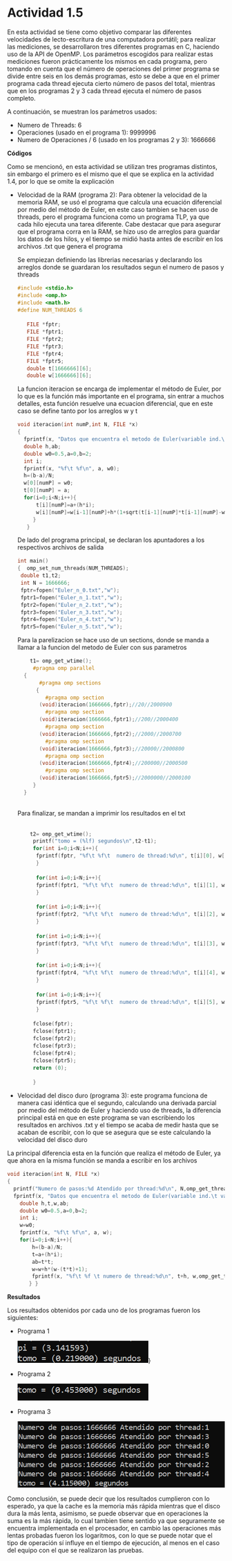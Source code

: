 # Actividad 1.5

En esta actividad se tiene como objetivo comparar las diferentes velocidades de lecto-escritura de una computadora portátil; para realizar las mediciones, se desarrollaron tres diferentes programas en C, haciendo uso de la API de OpenMP. Los parámetros escogidos para realizar estas mediciones fueron prácticamente los mismos en cada programa, pero tomando en cuenta que el número de operaciones del primer programa se divide entre seis en los demás programas, esto se debe a que en el primer programa cada thread ejecuta cierto número de pasos del total, mientras que en los programas 2 y 3 cada thread ejecuta el número de pasos completo. 

A continuación, se muestran los parámetros usados:

- Numero de Threads: 6
- Operaciones (usado en el programa 1): 9999996
- Numero de Operaciones / 6 (usado en los programas 2 y 3): 1666666


**Códigos**

Como se mencionó, en esta actividad se utilizan tres programas distintos, sin embargo el primero es el mismo que el que se explica en la actividad 1.4, por lo que se omite la explicación

- Velocidad de la RAM (programa 2): Para obtener la velocidad de la memoria RAM, se usó el programa que calcula una ecuación diferencial por medio del método de Euler, en este caso tambien se hacen uso de threads, pero el programa funciona como un programa TLP, ya que cada hilo ejecuta una tarea diferente. Cabe destacar que para asegurar que el programa corra en la RAM, se hizo uso de arreglos para guardar los datos de los hilos, y el tiempo se midió hasta antes de escribir en los archivos .txt que genera el programa
  
  Se empiezan definiendo las librerias necesarias y declarando los arreglos donde se guardaran los resultados segun el numero de pasos y threads
  
  ``` C
  #include <stdio.h>
  #include <omp.h>
  #include <math.h>
  #define NUM_THREADS 6

     FILE *fptr;
     FILE *fptr1;
     FILE *fptr2;
     FILE *fptr3;
     FILE *fptr4;
     FILE *fptr5;
     double t[1666666][6];
     double w[1666666][6];
  ```
  
  La funcion iteracion se encarga de implementar el método de Euler, por lo que es la función más importante en el programa, sin entrar a muchos detalles, esta función resuelve una ecuacion diferencial, que en este caso se define tanto por los arreglos w y t
  
  ``` C
  void iteracion(int numP,int N, FILE *x)
  {
	fprintf(x, "Datos que encuentra el metodo de Euler(variable ind.\t variable dep.\t numero de thread)\n");
    double h,ab;
    double w0=0.5,a=0,b=2;
    int i;
    fprintf(x, "%f\t %f\n", a, w0);
    h=(b-a)/N;
    w[0][numP] = w0;
    t[0][numP] = a;
    for(i=0;i<N;i++){
        t[i][numP]=a+(h*i);
        w[i][numP]=w[i-1][numP]+h*(1+sqrt(t[i-1][numP]*t[i-1][numP]-w[i-1][numP]));
       } 
     }
  ```
  De lado del programa principal, se declaran los apuntadores a los respectivos archivos de salida
  
  ``` C
  int main()
  {  omp_set_num_threads(NUM_THREADS);
   double t1,t2;
   int N = 1666666;
   fptr=fopen("Euler_n_0.txt","w");
   fptr1=fopen("Euler_n_1.txt","w");
   fptr2=fopen("Euler_n_2.txt","w");
   fptr3=fopen("Euler_n_3.txt","w");
   fptr4=fopen("Euler_n_4.txt","w");
   fptr5=fopen("Euler_n_5.txt","w");
  ```
  
  Para la parelizacion se hace uso de un sections, donde se manda a llamar a la funcion del metodo de Euler con sus parametros
  
  ``` C
	  t1= omp_get_wtime();
	   #pragma omp parallel
	{
	     #pragma omp sections
	    {
	       #pragma omp section
		 (void)iteracion(1666666,fptr);//20//2000900
	       #pragma omp section
		 (void)iteracion(1666666,fptr1);//200//2000400
	       #pragma omp section
		 (void)iteracion(1666666,fptr2);//2000//2000700
	       #pragma omp section
		 (void)iteracion(1666666,fptr3);//20000//2000800
	       #pragma omp section
		 (void)iteracion(1666666,fptr4);//200000//2000500
	       #pragma omp section
		 (void)iteracion(1666666,fptr5);//2000000//2000100
	   }
	}
   
  ```
  
  Para finalizar, se mandan a imprimir los resultados en el txt
  
  ``` C
  
	  t2= omp_get_wtime();
	   printf("tomo = (%lf) segundos\n",t2-t1); 
	   for(int i=0;i<N;i++){
		fprintf(fptr, "%f\t %f\t  numero de thread:%d\n", t[i][0], w[i][0], 0);
	    }

	    for(int i=0;i<N;i++){
		fprintf(fptr1, "%f\t %f\t  numero de thread:%d\n", t[i][1], w[i][1], 1);
	    }

	    for(int i=0;i<N;i++){
		fprintf(fptr2, "%f\t %f\t  numero de thread:%d\n", t[i][2], w[i][2], 2);
	    }

	    for(int i=0;i<N;i++){
		fprintf(fptr3, "%f\t %f\t  numero de thread:%d\n", t[i][3], w[i][3], 3);
	    }

	    for(int i=0;i<N;i++){
		fprintf(fptr4, "%f\t %f\t  numero de thread:%d\n", t[i][4], w[i][4], 4);
	    }

	    for(int i=0;i<N;i++){
		fprintf(fptr5, "%f\t %f\t  numero de thread:%d\n", t[i][5], w[i][5], 5);
	    }  

	   fclose(fptr);
	   fclose(fptr1);
	   fclose(fptr2);
	   fclose(fptr3);
	   fclose(fptr4);
	   fclose(fptr5);
	   return (0);

	   }

  ```

- Velocidad del disco duro (programa 3): este programa funciona de manera casi idéntica que el segundo, calculando una derivada parcial por medio del método de Euler y haciendo uso de threads, la diferencia principal está en que en este programa se van escribiendo los resultados en archivos .txt y el tiempo se acaba de medir hasta que se acaban de escribir, con lo que se asegura que se este calculando la velocidad del disco duro

La principal diferencia esta en la función que realiza el método de Euler, ya que ahora en la misma función se manda a escribir en los archivos

  ``` C
  void iteracion(int N, FILE *x)
{
	printf("Numero de pasos:%d Atendido por thread:%d\n", N,omp_get_thread_num());
	fprintf(x, "Datos que encuentra el metodo de Euler(variable ind.\t variable dep.\t numero de thread)\n");
      double h,t,w,ab;
      double w0=0.5,a=0,b=2;
      int i;
      w=w0;
      fprintf(x, "%f\t %f\n", a, w);
      for(i=0;i<N;i++){
          h=(b-a)/N;
          t=a+(h*i);
          ab=t*t;
          w=w+h*(w-(t*t)+1);
          fprintf(x, "%f\t %f \t numero de thread:%d\n", t+h, w,omp_get_thread_num());
         } }
  ```
**Resultados**

Los resultados obtenidos por cada uno de los programas fueron los siguientes:

- Programa 1

  ![Resultado 1](./Imagen1_5_1.png)}
  
- Programa 2

  ![Resultado 2](./Imagen1_5_2.png)
  
- Programa 3

  ![Resultado 3](./Imagen1_5_3.png)

Como conclusión, se puede decir que los resultados cumplieron con lo esperado, ya que la cache es la memoria más rápida mientras que el disco dura la más lenta, asimismo, se puede observar que en operaciones la suma es la más rápida, lo cual tambien tiene sentido ya que seguramente se encuentra implementada en el procesador, en cambio las operaciones más lentas probadas fueron los logaritmos, con lo que se puede notar que el tipo de operación sí influye en el tiempo de ejecución, al menos en el caso del equipo con el que se realizaron las pruebas. 




